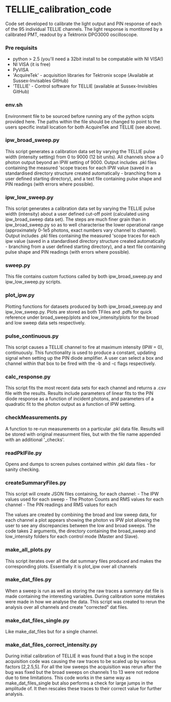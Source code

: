 # TELLIE_calibration_code
Code set developed to calibrate the light output and PIN response of each of the 95 individual TELLIE channels. The light response is montitored by a calibrated PMT, readout by a Tektronix DPO3000 oscilloscope.

### Pre requisits
 - python > 2.5 (you'll need a 32bit install to be compatable with NI VISA!)
 - NI VISA (it is free)
 - PyVISA
 - 'AcquireTek' - acquisition libraries for Tektronix scope (Available at Sussex-Invisables GitHub)
 - 'TELLIE' - Control software for TELLIE (available at Sussex-Invisibles GitHub)

### env.sh
Environment file to be sourced before running any of the python scipts provided here. The paths within the file should be changed to point to the users specific install location for both AcquireTek and TELLIE (see above). 

### ipw_broad_sweep.py
This script generates a calibration data set by varying the TELLIE pulse width (intensity setting) from 0 to 9000 (12 bit units). All channels show a 0 photon output beyond an IPW setting of 9000. Output includes .pkl files containing the measured 'scope traces for each IPW value (saved in a standardised directory structure created automatically - branching from a user defined starting directory), and a text file containing pulse shape and PIN readings (with errors where possible).

### ipw_low_sweep.py
This script generates a calibration data set by varying the TELLIE pulse width (intensity) about a user defined cut-off point (calculated using ipw_broad_sweep data set). The steps are much finer grain than in ipw_broad_sweep.py so as to well characterise the lower operational range (approximately 0-1e5 photons, exact numbers vary channel to channel). Output includes .pkl files containing the measured 'scope traces for each ipw value (saved in a standardised directory structure created automatically - branching from a user defined starting directory), and a text file containing pulse shape and PIN readings (with errors where possible).

### sweep.py
This file contains custom fuctions called by both ipw_broad_sweep.py and ipw_low_sweep.py scripts.

### plot_ipw.py
Plotting functions for datasets produced by both ipw_broad_sweep.py and ipw_low_sweep.py. Plots are stored as both TFiles and .pdfs for quick reference under broad_sweep/plots and low_intensity/plots for the broad and low sweep data sets respectively. 

### pulse_continuous.py
This script causes a TELLIE channel to fire at maximum intensity (IPW = 0), continuously. This functionality is used to produce a constant, updating signal when setting up the PIN diode amplifier. A user can select a box and channel within that box to be fired with the -b and -c flags respectively. 

### calc_response.py
This script fits the most recent data sets for each channel and returns a .csv file with the results. Results include parameters of linear fits to the PIN diode response as a function of incident photons, and parameters of a quadratic fit to the photon output as a function of IPW setting. 

### checkMeasurements.py
A function to re-run measurements on a particular .pkl data file. Results will be stored with original measurment files, but with the file name appended with an additional '_checks'.

### readPklFile.py 
Opens and dumps to screen pulses contained within .pkl data files - for sanity checking. 

### createSummaryFiles.py 
This script will create JSON files containing, for each channel: 
    - The IPW values used for each sweep
    - The Photon Counts and RMS values for each channel
    - The PIN readings and RMS values for each 

The values are created by combining the broad and low sweep data, for each channel a plot appears showing the photon vs IPW plot allowing the user to see any discrepancies between the low and broad sweeps. The code takes 2 arguments, the directory containing the broad_sweep and low_intensity folders for each control mode (Master and Slave).

### make_all_plots.py
This script iterates over all the dat summary files produced and makes the corresponding plots. Essentially it is plot_ipw over all channels


### make_dat_files.py
When a sweep is run as well as storing the raw traces a summary dat file is made containing the interesting variables. During calibration some mistakes were made in how we analyse the data. This script was created to rerun the analysis over all channels and create "corrected" dat files.

### make_dat_files_single.py
Like make_dat_files but for a single channel.

### make_dat_files_correct_intensity.py
During initial calibration of TELLIE it was found that a bug in the scope acquisition code was causing the raw traces to be scaled up by various factors [2,2.5,5]. For all the low sweeps the acquisition was rerun after the bug was fixed but the broad sweeps on channels 1 to 13 were not redone due to time limitations. This code works in the same way as make_dat_files_single but also performs a check for large jumps in the amplitude of. It then rescales these traces to their correct value for further analysis.
